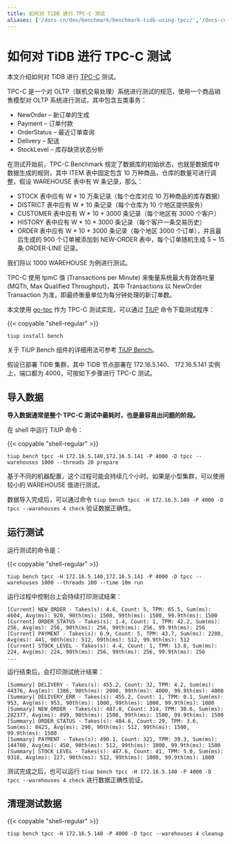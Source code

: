 ```yaml
---
title: 如何对 TiDB 进行 TPC-C 测试
aliases: ['/docs-cn/dev/benchmark/benchmark-tidb-using-tpcc/','/docs-cn/dev/benchmark/how-to-run-tpcc/']
---
```


# 如何对 TiDB 进行 TPC-C 测试

本文介绍如何对 TiDB 进行 [TPC-C](http://www.tpc.org/tpcc/) 测试。

TPC-C 是一个对 OLTP（联机交易处理）系统进行测试的规范，使用一个商品销售模型对 OLTP 系统进行测试，其中包含五类事务：

* NewOrder – 新订单的生成
* Payment – 订单付款
* OrderStatus – 最近订单查询
* Delivery – 配送
* StockLevel – 库存缺货状态分析

在测试开始前，TPC-C Benchmark 规定了数据库的初始状态，也就是数据库中数据生成的规则，其中 ITEM 表中固定包含 10 万种商品，仓库的数量可进行调整，假设 WAREHOUSE 表中有 W 条记录，那么：

* STOCK 表中应有 W \* 10 万条记录（每个仓库对应 10 万种商品的库存数据）
* DISTRICT 表中应有 W \* 10 条记录（每个仓库为 10 个地区提供服务）
* CUSTOMER 表中应有 W \* 10 \* 3000 条记录（每个地区有 3000 个客户）
* HISTORY 表中应有 W \* 10 \* 3000 条记录（每个客户一条交易历史）
* ORDER 表中应有 W \* 10 \* 3000 条记录（每个地区 3000 个订单），并且最后生成的 900 个订单被添加到 NEW-ORDER 表中，每个订单随机生成 5 ~ 15 条 ORDER-LINE 记录。

我们将以 1000 WAREHOUSE 为例进行测试。

TPC-C 使用 tpmC 值 (Transactions per Minute) 来衡量系统最大有效吞吐量 (MQTh, Max Qualified Throughput)，其中 Transactions 以 NewOrder Transaction 为准，即最终衡量单位为每分钟处理的新订单数。

本文使用 [go-tpc](https://github.com/pingcap/go-tpc) 作为 TPC-C 测试实现，可以通过 [TiUP](/tiup/tiup-overview.md) 命令下载测试程序：

{{< copyable "shell-regular" >}}

```shell
tiup install bench
```

关于 TiUP Bench 组件的详细用法可参考 [TiUP Bench](/tiup/tiup-bench.md)。

假设已部署 TiDB 集群，其中 TiDB 节点部署在 172.16.5.140、 172.16.5.141 实例上，端口都为 4000，可按如下步骤进行 TPC-C 测试。

## 导入数据

**导入数据通常是整个 TPC-C 测试中最耗时，也是最容易出问题的阶段。**

在 shell 中运行 TiUP 命令：

{{< copyable "shell-regular" >}}

```shell
tiup bench tpcc -H 172.16.5.140,172.16.5.141 -P 4000 -D tpcc --warehouses 1000 --threads 20 prepare
```

基于不同的机器配置，这个过程可能会持续几个小时。如果是小型集群，可以使用较小的 WAREHOUSE 值进行测试。

数据导入完成后，可以通过命令 `tiup bench tpcc -H 172.16.5.140 -P 4000 -D tpcc --warehouses 4 check` 验证数据正确性。

## 运行测试

运行测试的命令是：

{{< copyable "shell-regular" >}}

```shell
tiup bench tpcc -H 172.16.5.140,172.16.5.141 -P 4000 -D tpcc --warehouses 1000 --threads 100 --time 10m run
```

运行过程中控制台上会持续打印测试结果：

```text
[Current] NEW_ORDER - Takes(s): 4.6, Count: 5, TPM: 65.5, Sum(ms): 4604, Avg(ms): 920, 90th(ms): 1500, 99th(ms): 1500, 99.9th(ms): 1500
[Current] ORDER_STATUS - Takes(s): 1.4, Count: 1, TPM: 42.2, Sum(ms): 256, Avg(ms): 256, 90th(ms): 256, 99th(ms): 256, 99.9th(ms): 256
[Current] PAYMENT - Takes(s): 6.9, Count: 5, TPM: 43.7, Sum(ms): 2208, Avg(ms): 441, 90th(ms): 512, 99th(ms): 512, 99.9th(ms): 512
[Current] STOCK_LEVEL - Takes(s): 4.4, Count: 1, TPM: 13.8, Sum(ms): 224, Avg(ms): 224, 90th(ms): 256, 99th(ms): 256, 99.9th(ms): 256
...
```

运行结束后，会打印测试统计结果：

```text
[Summary] DELIVERY - Takes(s): 455.2, Count: 32, TPM: 4.2, Sum(ms): 44376, Avg(ms): 1386, 90th(ms): 2000, 99th(ms): 4000, 99.9th(ms): 4000
[Summary] DELIVERY_ERR - Takes(s): 455.2, Count: 1, TPM: 0.1, Sum(ms): 953, Avg(ms): 953, 90th(ms): 1000, 99th(ms): 1000, 99.9th(ms): 1000
[Summary] NEW_ORDER - Takes(s): 487.8, Count: 314, TPM: 38.6, Sum(ms): 282377, Avg(ms): 899, 90th(ms): 1500, 99th(ms): 1500, 99.9th(ms): 1500
[Summary] ORDER_STATUS - Takes(s): 484.6, Count: 29, TPM: 3.6, Sum(ms): 8423, Avg(ms): 290, 90th(ms): 512, 99th(ms): 1500, 99.9th(ms): 1500
[Summary] PAYMENT - Takes(s): 490.1, Count: 321, TPM: 39.3, Sum(ms): 144708, Avg(ms): 450, 90th(ms): 512, 99th(ms): 1000, 99.9th(ms): 1500
[Summary] STOCK_LEVEL - Takes(s): 487.6, Count: 41, TPM: 5.0, Sum(ms): 9318, Avg(ms): 227, 90th(ms): 512, 99th(ms): 1000, 99.9th(ms): 1000
```

测试完成之后，也可以运行 `tiup bench tpcc -H 172.16.5.140 -P 4000 -D tpcc --warehouses 4 check` 进行数据正确性验证。

## 清理测试数据

{{< copyable "shell-regular" >}}

```shell
tiup bench tpcc -H 172.16.5.140 -P 4000 -D tpcc --warehouses 4 cleanup
```
